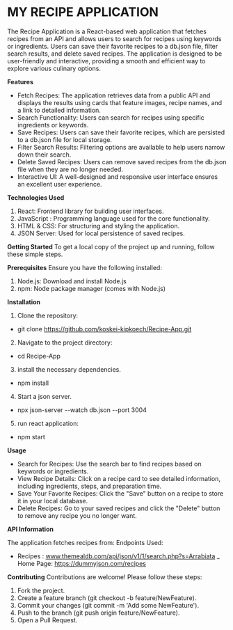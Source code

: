 # MY RECIPE APPLICATION

The Recipe Application is a React-based web application that fetches recipes from an API and allows users to search for recipes using keywords or ingredients. Users can save their favorite recipes to a db.json file, filter search results, and delete saved recipes. The application is designed to be user-friendly and interactive, providing a smooth and efficient way to explore various culinary options.

**Features**

- Fetch Recipes: The application retrieves data from a public API and displays the results using cards that feature images, recipe names, and a link to detailed information.
- Search Functionality: Users can search for recipes using specific ingredients or keywords.
- Save Recipes: Users can save their favorite recipes, which are persisted to a db.json file for local storage.
- Filter Search Results: Filtering options are available to help users narrow down their search.
- Delete Saved Recipes: Users can remove saved recipes from the db.json file when they are no longer needed.
- Interactive UI: A well-designed and responsive user interface ensures an excellent user experience.

**Technologies Used**

1.  React: Frontend library for building user interfaces.
2.  JavaScript : Programming language used for the core functionality.
3.  HTML & CSS: For structuring and styling the application.
4.  JSON Server: Used for local persistence of saved recipes.

**Getting Started**
To get a local copy of the project up and running, follow these simple steps.

**Prerequisites**
Ensure you have the following installed:

1. Node.js: Download and install Node.js
2. npm: Node package manager (comes with Node.js)

**Installation**

1.  Clone the repository:

- git clone https://github.com/koskei-kipkoech/Recipe-App.git

2.  Navigate to the project directory:

- cd Recipe-App

3.  install the necessary dependencies.

- npm install

4. Start a json server.

- npx json-server --watch db.json --port 3004

5.  run react application:

- npm start

**Usage**

- Search for Recipes: Use the search bar to find recipes based on keywords or ingredients.
- View Recipe Details: Click on a recipe card to see detailed information, including ingredients, steps, and preparation time.
- Save Your Favorite Recipes: Click the "Save" button on a recipe to store it in your local database.
- Delete Recipes: Go to your saved recipes and click the "Delete" button to remove any recipe you no longer want.

**API Information**

The application fetches recipes from:
Endpoints Used:

- Recipes : www.themealdb.com/api/json/v1/1/search.php?s=Arrabiata
  \_ Home Page: https://dummyjson.com/recipes

**Contributing**
Contributions are welcome! Please follow these steps:

1. Fork the project.
2. Create a feature branch (git checkout -b feature/NewFeature).
3. Commit your changes (git commit -m 'Add some NewFeature').
4. Push to the branch (git push origin feature/NewFeature).
5. Open a Pull Request.

